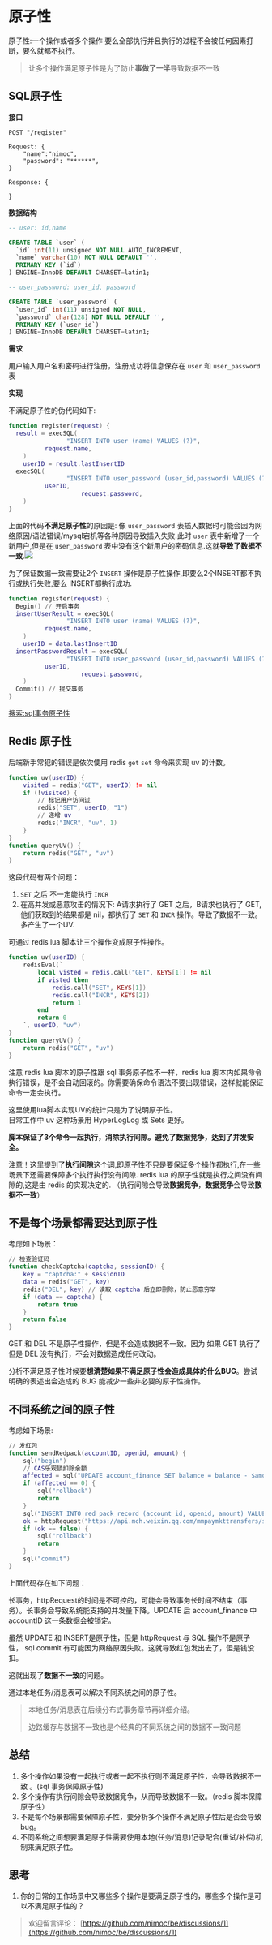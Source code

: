 # 原子性

原子性:一个操作或者多个操作 要么全部执行并且执行的过程不会被任何因素打断，要么就都不执行。

> 让多个操作满足原子性是为了防止**事做了一半**导致数据不一致

## SQL原子性 <a id="vbj4V"></a>

**接口**

```http
POST "/register"

Request: {
    "name":"nimoc",
    "password": "******",
}

Response: {

}
```

**数据结构**

```sql
-- user: id,name

CREATE TABLE `user` (
  `id` int(11) unsigned NOT NULL AUTO_INCREMENT,
  `name` varchar(10) NOT NULL DEFAULT '',
  PRIMARY KEY (`id`)
) ENGINE=InnoDB DEFAULT CHARSET=latin1;

-- user_password: user_id, password

CREATE TABLE `user_password` (
  `user_id` int(11) unsigned NOT NULL,
  `password` char(128) NOT NULL DEFAULT '',
  PRIMARY KEY (`user_id`)
) ENGINE=InnoDB DEFAULT CHARSET=latin1;
```

**需求**

用户输入用户名和密码进行注册，注册成功将信息保存在 `user` 和 `user_password` 表

**实现**

不满足原子性的伪代码如下:

```lua
function register(request) {
  result = execSQL(
                "INSERT INTO user (name) VALUES (?)",
          request.name,
    )
    userID = result.lastInsertID
  execSQL(
                "INSERT INTO user_password (user_id,password) VALUES (?, ?)",
          userID,
                    request.password,
    )
}
```

上面的代码**不满足原子性**的原因是: 像 `user_password` 表插入数据时可能会因为网络原因/语法错误/mysql宕机等各种原因导致插入失败.此时 `user` 表中新增了一个新用户,但是在 `user_password` 表中没有这个新用户的密码信息.这就**导致了数据不一致**.![](https://cdn.nlark.com/yuque/__puml/fef7ae8871fb33bf619952ac16a4d799.svg)

为了保证数据一致需要让2个 `INSERT` 操作是原子性操作,即要么2个INSERT都不执行或执行失败,要么 INSERT都执行成功.

```lua
function register(request) {
  Begin() // 开启事务
  insertUserResult = execSQL(
                "INSERT INTO user (name) VALUES (?)",
          request.name,
    )
    userID = data.lastInsertID
  insertPasswordResult = execSQL(
                "INSERT INTO user_password (user_id,password) VALUES (?, ?)",
          userID,
                    request.password,
    )
  Commit() // 提交事务
}
```

[搜索:sql事务原子性](https://cn.bing.com/search?q=sql+事务原子性)

## Redis 原子性 <a id="redis"></a>

后端新手常犯的错误是依次使用 redis `get` `set` 命令来实现 uv 的计数。

```lua
function uv(userID) {
    visited = redis("GET", userID) != nil
    if (!visited) {
        // 标记用户访问过
        redis("SET", userID, "1")
        // 递增 uv
        redis("INCR", "uv", 1)
    }
}
function queryUV() {
    return redis("GET", "uv")
}
```

这段代码有两个问题：

1. `SET` 之后 不一定能执行 `INCR`
2. 在高并发或恶意攻击的情况下: A请求执行了 GET 之后，B请求也执行了 GET,他们获取到的结果都是 nil，都执行了 `SET` 和 `INCR` 操作。导致了数据不一致。多产生了一个UV.

可通过 redis lua 脚本让三个操作变成原子性操作。

```lua
function uv(userID) {
    redisEval(`
        local visted = redis.call("GET", KEYS[1]) != nil
        if visted then
            redis.call("SET", KEYS[1])
            redis.call("INCR", KEYS[2])
            return 1
        end
        return 0
    `, userID, "uv")
}
function queryUV() {
    return redis("GET", "uv")
}
```

注意 redis lua 脚本的原子性跟 sql 事务原子性不一样，redis lua 脚本内如果命令执行错误，是不会自动回滚的。你需要确保命令语法不要出现错误，这样就能保证命令一定会执行。

这里使用lua脚本实现UV的统计只是为了说明原子性。  
日常工作中 uv 这种场景用 HyperLogLog 或 Sets 更好。

**脚本保证了3个命令一起执行，消除执行间隙。避免了数据竞争，达到了并发安全。**

注意！这里提到了**执行间隙**这个词,即原子性不只是要保证多个操作都执行,在一些场景下还需要保障多个执行执行没有间隙. redis lua 的原子性就是执行之间没有间隙的,这是由 redis 的实现决定的. （执行间隙会导致**数据竞争**，**数据竞争**会导致**数据不一致**）

## 不是每个场景都需要达到原子性 <a id="6ac6d005"></a>

考虑如下场景：

```lua
// 检查验证码
function checkCaptcha(captcha, sessionID) {
    key = "captcha:" + sessionID
    data = redis("GET", key)
    redis("DEL", key) // 读取 captcha 后立即删除，防止恶意穷举
    if (data == captcha) {
        return true
    }
    return false
}
```

GET 和 DEL 不是原子性操作，但是不会造成数据不一致。因为 如果 GET 执行了但是 DEL 没有执行，不会对数据造成任何改动。

分析不满足原子性时候要**想清楚如果不满足原子性会造成具体的什么BUG**。尝试明确的表述出会造成的 BUG 能减少一些非必要的原子性操作。

## 不同系统之间的原子性 <a id="distributed"></a>

考虑如下场景:

```lua
// 发红包
function sendRedpack(accountID, openid, amount) {
    sql("begin")
    // CAS乐观锁扣除余额
    affected = sql("UPDATE account_finance SET balance = balance - $amount WHERE blance >= $amount AND account_id = $accountID")
    if (affected == 0) {
        sql("rollback")
        return
    }
    sql("INSERT INTO red_pack_record (account_id, openid, amount) VALUES($accountID, $openid, $amount)")
    ok = httpRequest("https://api.mch.weixin.qq.com/mmpaymkttransfers/sendredpack", {...})
    if (ok == false) {
        sql("rollback")
        return
    }
    sql("commit")
}
```

上面代码存在如下问题：

长事务，httpRequest的时间是不可控的，可能会导致事务长时间不结束（事务）。长事务会导致系统能支持的并发量下降。UPDATE 后 account\_finance 中 accountID 这一条数据会被锁定。

虽然 UPDATE 和 INSERT是原子性，但是 httpRequest 与 SQL 操作不是原子性， sql commit 有可能因为网络原因失败。这就导致红包发出去了，但是钱没扣。

这就出现了**数据不一致**的问题。

通过本地任务/消息表可以解决不同系统之间的原子性。

> 本地任务/消息表在后续分布式事务章节再详细介绍。
>
> 边路缓存与数据不一致也是个经典的不同系统之间的数据不一致问题

## 总结 <a id="YQJ6l"></a>

1. 多个操作如果没有一起执行或者一起不执行则不满足原子性，会导致数据不一致 。\(sql 事务保障原子性\)
2. 多个操作有执行间隙会导致数据竞争，从而导致数据不一致。（redis 脚本保障原子性）
3. 不是每个场景都需要保障原子性，要分析多个操作不满足原子性后是否会导致bug。
4. 不同系统之间想要满足原子性需要使用本地\(任务/消息\)记录配合\(重试/补偿\)机制来满足原子性。

## 思考 <a id="think"></a>

1. 你的日常的工作场景中又哪些多个操作是要满足原子性的，哪些多个操作是可以不满足原子性的？

> 欢迎留言评论： [https://github.com/nimoc/be/discussions/1](https://github.com/nimoc/be/discussions/1)

